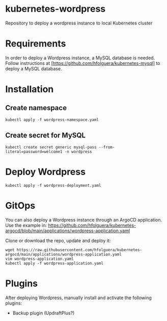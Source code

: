 # kubernetes-wordpress
Repository to deploy a wordpress instance to local Kubernetes cluster

# Requirements
In order to deploy a Wordpress instance, a MySQL database is needed. Follow instructions at [https://github.com/hfolguera/kubernetes-mysql] to deploy a MySQL database.

# Installation

## Create namespace
```
kubectl apply -f wordpress-namespace.yaml
```

## Create secret for MySQL
```
kubectl create secret generic mysql-pass --from-literal=password=welcome1 -n wordpress
```

# Deploy Wordpress
```
kubectl apply -f wordpress-deployment.yaml
```

# GitOps
You can also deploy a Wordpress instance through an ArgoCD application.
Use the example in: https://github.com/hfolguera/kubernetes-argocd/blob/main/applications/wordpress-application.yaml

Clone or download the repo, update and deploy it:
```
wget https://raw.githubusercontent.com/hfolguera/kubernetes-argocd/main/applications/wordpress-application.yaml
vim wordpress-application.yaml
kubectl apply -f wordpress-application.yaml
```

# Plugins
After deploying Wordpress, manually install and activate the following plugins:
- Backup plugin (UpdraftPlus?)
